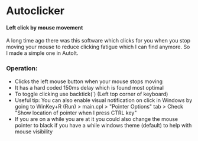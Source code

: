 # Autoclicker
#### Left click by mouse movement

A long time ago there was this software which clicks for you when you stop moving your mouse to reduce clicking fatigue which I can find anymore. So I made a simple one in AutoIt.

### Operation:
- Clicks the left mouse button when your mouse stops moving
- It has a hard coded 150ms delay which is found most optimal
- To toggle clicking use backtick(\`) (Left top corner of keyboard)
- Useful tip: You can also enable visual notification on click in Windows by going to WinKey+R (Run) > main.cpl > "Pointer Options" tab > Check "Show location of pointer when I press CTRL key"
- If you are on a while you are at it you could also change the mouse pointer to black if you have a while windows theme (default) to help with mouse visibility

